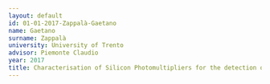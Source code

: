 ```yaml
---
layout: default 
id: 01-01-2017-Zappalà-Gaetano
name: Gaetano
surname: Zappalà
university: University of Trento
advisor: Piemonte Claudio
year: 2017
title: Characterisation of Silicon Photomultipliers for the detection of Near Ultraviolet and Visible light
---
```

